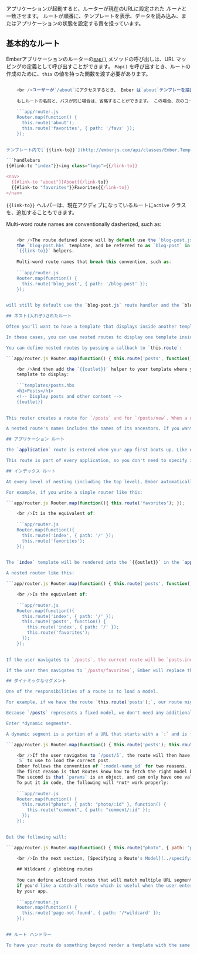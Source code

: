 アプリケーションが起動すると、ルーターが現在のURLに設定された *ルート*と一致させます。 ルートが順番に、テンプレートを表示、データを読み込み、またはアプリケーションの状態を設定する責を担っています。

## 基本的なルート

Emberアプリケーションのルーターの[`map()`](http://emberjs.com/api/classes/Ember.Router.html#method_map) メソッドの呼び出しは、URL マッピングの定義として呼び出すことができます。 `Map()` を呼び出すとき、ルートの作成のために、`this` の値を持った関数を渡す必要があります。

```app/router.js Router.map(function() { this.route('about', { path: '/about' }); this.route('favorites', { path: '/favs' }); });

    <br />ユーザーが`/about`にアクセスするとき、 Ember は`about`テンプレーを描画します。 `/favs` にアクセスすると、 `favorites` テンプレートを描画します。
    
    もしルートの名前と、パスが同じ場合は、省略することができます。 この場合、次のコードが上記と同等の例になります。
    
    ```app/router.js
    Router.map(function() {
      this.route('about');
      this.route('favorites', { path: '/favs' });
    });
    

テンプレート内で[`{{link-to}}`](http://emberjs.com/api/classes/Ember.Templates.helpers.html#method_link-to) を `ルート` メソッド名で利用することで、 ルート間を移動することができます。

```handlebars
{{#link-to "index"}}<img class="logo">{{/link-to}}

<nav>
  {{#link-to "about"}}About{{/link-to}}
  {{#link-to "favorites"}}Favorites{{/link-to}}
</nav>
```

`{{link-to}}` ヘルパーは、現在アクディブになっているルートに`active` クラスを、追加することもできます。

Multi-word route names are conventionally dasherized, such as:

```app/router.js Router.map(function() { this.route('blog-post', { path: '/blog-post' }); });

    <br />The route defined above will by default use the `blog-post.js` route handler,
    the `blog-post.hbs` template, and be referred to as `blog-post` in any
    `{{link-to}}` helpers.
    
    Multi-word route names that break this convention, such as:
    
    ```app/router.js
    Router.map(function() {
      this.route('blog_post', { path: '/blog-post' });
    });
    

will still by default use the `blog-post.js` route handler and the `blog-post.hbs` template, but will be referred to as `blog_post` in any `{{link-to}}` helpers.

## ネスト(入れ子)されたルート

Often you'll want to have a template that displays inside another template. For example, in a blogging application, instead of going from a list of blog posts to creating a new post, you might want to have the post creation page display next to the list.

In these cases, you can use nested routes to display one template inside of another.

You can define nested routes by passing a callback to `this.route`:

```app/router.js Router.map(function() { this.route('posts', function() { this.route('new'); }); });

    <br />And then add the `{{outlet}}` helper to your template where you want the nested
    template to display:
    
    ```templates/posts.hbs
    <h1>Posts</h1>
    <!-- Display posts and other content -->
    {{outlet}}
    

This router creates a route for `/posts` and for `/posts/new`. When a user visits `/posts`, they'll simply see the `posts.hbs` template. (Below, [index routes](#toc_index-routes) explains an important addition to this.) When the user visits `posts/new`, they'll see the `posts/new.hbs` template rendered into the `{{outlet}}` of the `posts` template.

A nested route's names includes the names of its ancestors. If you want to transition to a route (either via `transitionTo` or `{{#link-to}}`), make sure to use the full route name (`posts.new`, not `new`).

## アプリケーション ルート

The `application` route is entered when your app first boots up. Like other routes, it will load a template with the same name (`application` in this case) by default. You should put your header, footer, and any other decorative content here. All other routes will render their templates into the `application.hbs` template's `{{outlet}}`.

This route is part of every application, so you don't need to specify it in your `app/router.js`.

## インデックス ルート

At every level of nesting (including the top level), Ember automatically provides a route for the `/` path named `index`. To see when a new level of nesting occurs, check the router, whenever you see a `function`, that's a new level.

For example, if you write a simple router like this:

```app/router.js Router.map(function(){ this.route('favorites'); });

    <br />It is the equivalent of:
    
    ```app/router.js
    Router.map(function(){
      this.route('index', { path: '/' });
      this.route('favorites');
    });
    

The `index` template will be rendered into the `{{outlet}}` in the `application` template. If the user navigates to `/favorites`, Ember will replace the `index` template with the `favorites` template.

A nested router like this:

```app/router.js Router.map(function() { this.route('posts', function() { this.route('favorites'); }); });

    <br />Is the equivalent of:
    
    ```app/router.js
    Router.map(function(){
      this.route('index', { path: '/' });
      this.route('posts', function() {
        this.route('index', { path: '/' });
        this.route('favorites');
      });
    });
    

If the user navigates to `/posts`, the current route will be `posts.index`, and the `posts/index` template will be rendered into the `{{outlet}}` in the `posts` template.

If the user then navigates to `/posts/favorites`, Ember will replace the `{{outlet}}` in the `posts` template with the `posts/favorites` template.

## ダイナミックなセグメント

One of the responsibilities of a route is to load a model.

For example, if we have the route `this.route('posts');`, our route might load all of the blog posts for the app.

Because `/posts` represents a fixed model, we don't need any additional information to know what to retrieve. However, if we want a route to represent a single post, we would not want to have to hardcode every possible post into the router.

Enter *dynamic segments*.

A dynamic segment is a portion of a URL that starts with a `:` and is followed by an identifier.

```app/router.js Router.map(function() { this.route('posts'); this.route('post', { path: '/post/:post_id' }); });

    <br />If the user navigates to `/post/5`, the route will then have the `post_id` of
    `5` to use to load the correct post.
    Ember follows the convention of `:model-name_id` for two reasons.
    The first reason is that Routes know how to fetch the right model by default, if you follow the convention.
    The second is that `params` is an object, and can only have one value associated with a key.
    To put it in code, the following will *not* work properly:
    
    ```app/router.js
    Router.map(function() {
      this.route("photo", { path: "photo/:id" }, function() {
        this.route("comment", { path: "comment/:id" });
      });
    });
    

But the following will:

```app/router.js Router.map(function() { this.route("photo", { path: "photo/:photo_id" }, function() { this.route("comment", { path: "comment/:comment_id" }); }); });

    <br />In the next section, [Specifying a Route's Model](../specifying-a-routes-model), you will learn more about how to load a model.
    
    ## Wildcard / globbing routes
    
    You can define wildcard routes that will match multiple URL segments. This could be used, for example,
    if you'd like a catch-all route which is useful when the user enters an incorrect URL not managed
    by your app.
    
    ```app/router.js
    Router.map(function() {
      this.route('page-not-found', { path: '/*wildcard' });
    });
    

## ルート ハンドラー

To have your route do something beyond render a template with the same name, you'll need to create a route handler. The following guides will explore the different features of route handlers. For more information on routes, see the API documentation for [the router](http://emberjs.com/api/classes/Ember.Router.html) and for [route handlers](http://emberjs.com/api/classes/Ember.Route.html).